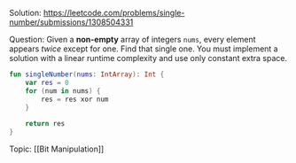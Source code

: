 Solution: https://leetcode.com/problems/single-number/submissions/1308504331

Question: Given a **non-empty** array of integers `nums`, every element appears _twice_ except for one. Find that single one. You must implement a solution with a linear runtime complexity and use only constant extra space.

```kotlin
fun singleNumber(nums: IntArray): Int {
	var res = 0
	for (num in nums) {
		res = res xor num
	}
	
	return res
}
```

Topic: [[Bit Manipulation]]
